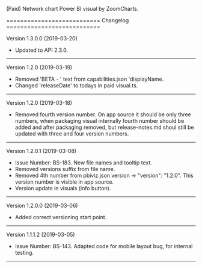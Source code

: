 (Paid) Network chart Power BI visual by ZoomCharts.

=========================== Changelog ===========================

Version 1.3.0.0 (2019-03-20)

* Updated to API 2.3.0.

-----------------------------------------------------------------

Version 1.2.0 (2019-03-19)

* Removed 'BETA - ' text from capabilities.json 'displayName.
* Changed 'releaseDate' to todays in paid visual.ts.

-----------------------------------------------------------------

Version 1.2.0 (2019-03-18)

* Removed fourth version number. On app source it should be only 
  three numbers, when packaging visual internally fourth number 
  should be added and after packaging removed, but release-notes.md
  shoul still be updated with three and four version numbers.

-----------------------------------------------------------------

Version 1.2.0.1 (2019-03-08)

* Issue Number: BS-183.
  New file names and tooltip text.
* Removed versions suffix from file name.
* Removed 4th number from pbiviz.json version -> "version": "1.2.0".
  This version number is visible in app source.
* Version update in visuals (info button).

-----------------------------------------------------------------

Version 1.2.0.0 (2019-03-06)

* Added correct versioning start point.

-----------------------------------------------------------------

Version 1.1.1.2 (2019-03-05)

* Issue Number: BS-143.
  Adapted code for mobile layout bug, for internal testing.

-----------------------------------------------------------------

